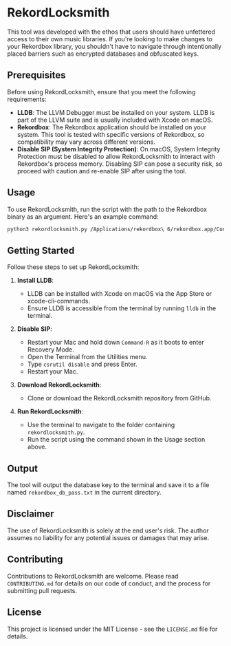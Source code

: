 
# RekordLocksmith


This tool was developed with the ethos that users should have unfettered access to their own music libraries. If you're looking to make changes to your Rekordbox library, you shouldn't have to navigate through intentionally placed barriers such as encrypted databases and obfuscated keys. 


## Prerequisites

Before using RekordLocksmith, ensure that you meet the following requirements:

- **LLDB**: The LLVM Debugger must be installed on your system. LLDB is part of the LLVM suite and is usually included with Xcode on macOS.
- **Rekordbox**: The Rekordbox application should be installed on your system. This tool is tested with specific versions of Rekordbox, so compatibility may vary across different versions.
- **Disable SIP (System Integrity Protection)**: On macOS, System Integrity Protection must be disabled to allow RekordLocksmith to interact with Rekordbox's process memory. Disabling SIP can pose a security risk, so proceed with caution and re-enable SIP after using the tool.

## Usage

To use RekordLocksmith, run the script with the path to the Rekordbox binary as an argument. Here's an example command:

```bash
python3 rekordlocksmith.py /Applications/rekordbox\ 6/rekordbox.app/Contents/MacOS/rekordbox
```

## Getting Started

Follow these steps to set up RekordLocksmith:

1. **Install LLDB**:
   - LLDB can be installed with Xcode on macOS via the App Store or xcode-cli-commands.
   - Ensure LLDB is accessible from the terminal by running `lldb` in the terminal.

2. **Disable SIP**:
   - Restart your Mac and hold down `Command-R` as it boots to enter Recovery Mode.
   - Open the Terminal from the Utilities menu.
   - Type `csrutil disable` and press Enter.
   - Restart your Mac.

3. **Download RekordLocksmith**:
   - Clone or download the RekordLocksmith repository from GitHub.

4. **Run RekordLocksmith**:
   - Use the terminal to navigate to the folder containing `rekordlocksmith.py`.
   - Run the script using the command shown in the Usage section above.

## Output

The tool will output the database key to the terminal and save it to a file named `rekordbox_db_pass.txt` in the current directory.

## Disclaimer

The use of RekordLocksmith is solely at the end user's risk. The author assumes no liability for any potential issues or damages that may arise. 

## Contributing

Contributions to RekordLocksmith are welcome. Please read `CONTRIBUTING.md` for details on our code of conduct, and the process for submitting pull requests.

## License

This project is licensed under the MIT License - see the `LICENSE.md` file for details.
